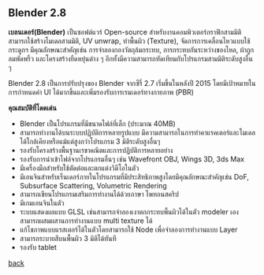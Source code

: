 ## Blender 2.8

**เบลนเดอร์(Blender)** เป็นซอฟต์แวร์ Open-source สำหรับงานคอมพิวเตอร์กราฟิกสามมิติ สามารถใช้สร้างโมเดลสามมิติ, UV unwrap, ทำพื้นผิว (Texture), จัดการการเคลื่อนไหวแบบใช้กระดูกฯ มีคุณลักษณะสำคัญเช่น การจำลองกองวัตถุล้มกระทบ, การกระทบกันระหว่างของไหล, ผ้าถูกลมพัดพริ้ว และโครงสร้างยืดหยุ่นต่าง ๆ อีกทั้งมีความสามารถทัดเทียมกับโปรแกรมสามมิติระดับสูงอื่น ๆ


Blender 2.8 เป็นการปรับปรุงของ Blender จากซีรี่ 2.7 เริ่มขึ้นในหลังปี 2015 โดยมีเป้าหมายในการกำหนดค่า UI ได้มากขึ้นและเพิ่มรองรับการเรนเดอร์ทางกายภาพ (PBR)  

**คุณสมบัติที่โดดเด่น**  
- Blender เป็นโปรแกรมที่มีขนาดไฟล์ที่เล็ก (ประมาณ 40MB)
- สามารถทำงานได้บนระบบปฏิบัติการหลายรูปแบบ มีความสามารถในการทำคาแรคเตอร์และโมเดล ได้ใกล้เคียงหรือแม้แต่สูงกว่าโปรแกรม 3 มิติระดับสูงอื่นๆ
- รองรับโครงสร้างพื้นฐานเรขาคณิตและการปฏิบัติการหลายอย่าง 
- รองรับการนำเข้าไฟล์จากโปรแกรมอื่นๆ เช่น Wavefront OBJ, Wings 3D, 3ds Max
- มีเครื่องมือสำหรับใช้ตัดต่อและตกแต่งวิดีโอในตัว
- มีเอนจินสำหรับเร็นเดอร์ภายในโปรแกรมที่มีประสิทธิภาพสูงโดยมีคุณลักษณะสำคัญเช่น DoF, Subsurface Scattering, Volumetric Rendering 
- สามารถเขียนโปรแกรมเสริมการทำงานได้ด้วยภาษา ไพทอนสคริป
- มีเกมเอนจินในตัว
- ระบบแสดงผลแบบ GLSL เช่นสามารถจำลองเงาตกกระทบพื้นผิวได้ในตัว modeler เอง สามารถผสมผสานการทำงานแบบ multi texture ได้
- แก้ไขภาพแบบแรสเตอร์ได้ในตัวโดยสามารถใช้ Node เพื่อจำลองการทำงานแบบ Layer
- สามารถระบายสีบนพื้นผิว 3 มิติได้ทันที
- รองรับ tablet

[back](/CN409)
